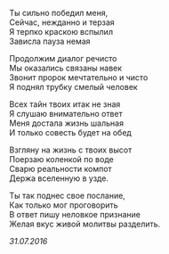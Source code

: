 Ты сильно победил меня,  
Сейчас, нежданно и терзая  
Я терпко краскою вспылил  
Зависла пауза немая  
  
Продолжим диалог речисто  
Мы оказались связаны навек  
Звонит пророк мечтательно и чисто  
Я поднял трубку смелый человек  
  
Всех тайн твоих итак не зная  
Я слушаю внимательно ответ  
Меня достала жизнь шальная  
И только совесть будет на обед  
  
Взгляну на жизнь с твоих высот  
Поерзаю коленкой по воде  
Сварю реальности компот  
Держа вселенную в узде.  
  
Ты так поднес свое послание,  
Как только мог проговорить  
В ответ пишу неловкое признание  
Желая вкус живой молитвы разделить.  
  
*31.07.2016*